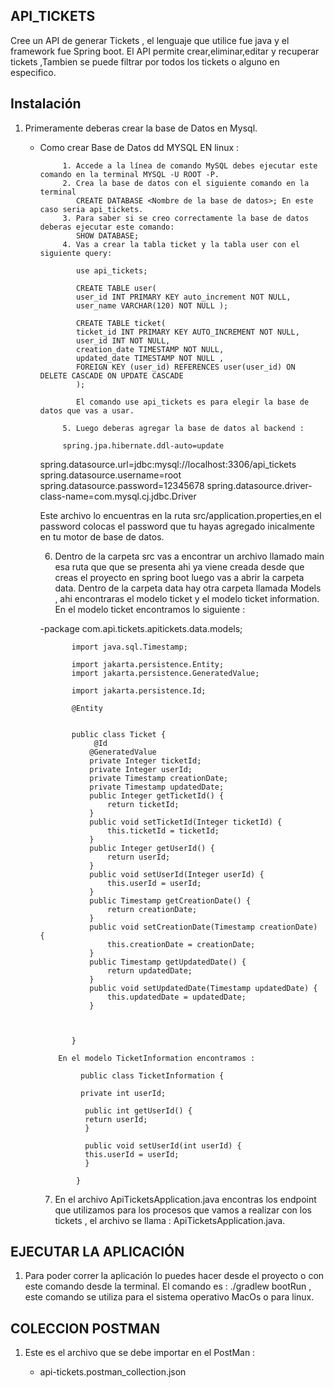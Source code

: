 ## API_TICKETS

Cree un API de generar Tickets , el lenguaje que utilice fue java y el framework fue Spring boot.
El API permite crear,eliminar,editar y recuperar tickets ,Tambien se puede filtrar por todos los tickets o alguno en especifico.

## Instalación

1.  Primeramente deberas crear la base de Datos en Mysql.

    - Como crear Base de Datos dd MYSQL EN linux :

               1. Accede a la línea de comando MySQL debes ejecutar este comando en la terminal MYSQL -U ROOT -P.
               2. Crea la base de datos con el siguiente comando en la terminal
                  CREATE DATABASE <Nombre de la base de datos>; En este caso seria api_tickets.
               3. Para saber si se creo correctamente la base de datos deberas ejecutar este comando:
                  SHOW DATABASE;
               4. Vas a crear la tabla ticket y la tabla user con el siguiente query:

                  use api_tickets;

                  CREATE TABLE user(
                  user_id INT PRIMARY KEY auto_increment NOT NULL,
                  user_name VARCHAR(120) NOT NULL );

                  CREATE TABLE ticket(
                  ticket_id INT PRIMARY KEY AUTO_INCREMENT NOT NULL,
                  user_id INT NOT NULL,
                  creation_date TIMESTAMP NOT NULL,
                  updated_date TIMESTAMP NOT NULL ,
                  FOREIGN KEY (user_id) REFERENCES user(user_id) ON DELETE CASCADE ON UPDATE CASCADE
                  );

                  El comando use api_tickets es para elegir la base de datos que vas a usar.

               5. Luego deberas agregar la base de datos al backend :

               spring.jpa.hibernate.ddl-auto=update

      spring.datasource.url=jdbc:mysql://localhost:3306/api_tickets
      spring.datasource.username=root
      spring.datasource.password=12345678
      spring.datasource.driver-class-name=com.mysql.cj.jdbc.Driver

      Este archivo lo encuentras en la ruta src/application.properties,en el password colocas el password que tu hayas agregado inicalmente en tu motor de base de datos.

      6. Dentro de la carpeta src vas a encontrar un archivo llamado main esa ruta que que se presenta ahi ya viene creada desde que creas el proyecto en spring boot luego vas a abrir la carpeta data.
         Dentro de la carpeta data hay otra carpeta llamada Models , ahi encontraras el modelo ticket y el modelo ticket information. En el modelo ticket encontramos lo siguiente :

      -package com.api.tickets.apitickets.data.models;

                 import java.sql.Timestamp;

                 import jakarta.persistence.Entity;
                 import jakarta.persistence.GeneratedValue;

                 import jakarta.persistence.Id;

                 @Entity


                 public class Ticket {
                      @Id
                     @GeneratedValue
                     private Integer ticketId;
                     private Integer userId;
                     private Timestamp creationDate;
                     private Timestamp updatedDate;
                     public Integer getTicketId() {
                         return ticketId;
                     }
                     public void setTicketId(Integer ticketId) {
                         this.ticketId = ticketId;
                     }
                     public Integer getUserId() {
                         return userId;
                     }
                     public void setUserId(Integer userId) {
                         this.userId = userId;
                     }
                     public Timestamp getCreationDate() {
                         return creationDate;
                     }
                     public void setCreationDate(Timestamp creationDate) {
                         this.creationDate = creationDate;
                     }
                     public Timestamp getUpdatedDate() {
                         return updatedDate;
                     }
                     public void setUpdatedDate(Timestamp updatedDate) {
                         this.updatedDate = updatedDate;
                     }



                 }

              En el modelo TicketInformation encontramos :

                   public class TicketInformation {

                   private int userId;

                    public int getUserId() {
                    return userId;
                    }

                    public void setUserId(int userId) {
                    this.userId = userId;
                    }

                  }

      7.  En el archivo ApiTicketsApplication.java encontras los endpoint que utilizamos para los procesos que vamos a realizar con los tickets , el archivo se llama :
          ApiTicketsApplication.java.

## EJECUTAR LA APLICACIÓN

1. Para poder correr la aplicación lo puedes hacer desde el proyecto o con este comando desde la terminal. El comando es : ./gradlew bootRun , este comando se utiliza para el sistema operativo  MacOs o para linux.

## COLECCION POSTMAN 

1. Este es el archivo que se debe importar en el PostMan :

   - api-tickets.postman_collection.json

